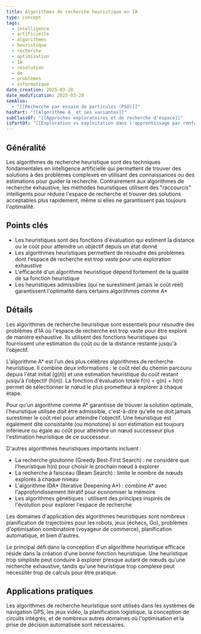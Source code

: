 ```yaml
---
title: Algorithmes de recherche heuristique en IA
type: concept
tags:
  - intelligence
  - artificielle
  - algorithmes
  - heuristique
  - recherche
  - optimisation
  - IA
  - résolution
  - de
  - problèmes
  - informatique
date_creation: 2025-03-28
date_modification: 2025-03-28
seeAlso:
  - "[[Recherche par essaim de particules (PSO)]]"
hasPart: "[[Algorithme A_ et ses variantes]]"
subClassOf: "[[Approches exploratoires et de recherche d'espace]]"
isPartOf: "[[Exploration vs exploitation dans l'apprentissage par renforcement]]"
---
```

## Généralité

Les algorithmes de recherche heuristique sont des techniques fondamentales en intelligence artificielle qui permettent de trouver des solutions à des problèmes complexes en utilisant des connaissances ou des estimations pour guider la recherche. Contrairement aux algorithmes de recherche exhaustive, les méthodes heuristiques utilisent des "raccourcis" intelligents pour réduire l'espace de recherche et trouver des solutions acceptables plus rapidement, même si elles ne garantissent pas toujours l'optimalité.

## Points clés

- Les heuristiques sont des fonctions d'évaluation qui estiment la distance ou le coût pour atteindre un objectif depuis un état donné
- Les algorithmes heuristiques permettent de résoudre des problèmes dont l'espace de recherche est trop vaste pour une exploration exhaustive
- L'efficacité d'un algorithme heuristique dépend fortement de la qualité de sa fonction heuristique
- Les heuristiques admissibles (qui ne surestiment jamais le coût réel) garantissent l'optimalité dans certains algorithmes comme A*

## Détails

Les algorithmes de recherche heuristique sont essentiels pour résoudre des problèmes d'IA où l'espace de recherche est trop vaste pour être exploré de manière exhaustive. Ils utilisent des fonctions heuristiques qui fournissent une estimation du coût ou de la distance restante jusqu'à l'objectif.

L'algorithme A* est l'un des plus célèbres algorithmes de recherche heuristique. Il combine deux informations : le coût réel du chemin parcouru depuis l'état initial (g(n)) et une estimation heuristique du coût restant jusqu'à l'objectif (h(n)). La fonction d'évaluation totale f(n) = g(n) + h(n) permet de sélectionner le nœud le plus prometteur à explorer à chaque étape.

Pour qu'un algorithme comme A* garantisse de trouver la solution optimale, l'heuristique utilisée doit être admissible, c'est-à-dire qu'elle ne doit jamais surestimer le coût réel pour atteindre l'objectif. Une heuristique est également dite consistante (ou monotone) si son estimation est toujours inférieure ou égale au coût pour atteindre un nœud successeur plus l'estimation heuristique de ce successeur.

D'autres algorithmes heuristiques importants incluent :

- La recherche gloutonne (Greedy Best-First Search) : ne considère que l'heuristique h(n) pour choisir le prochain nœud à explorer
- La recherche à faisceau (Beam Search) : limite le nombre de nœuds explorés à chaque niveau
- L'algorithme IDA* (Iterative Deepening A*) : combine A* avec l'approfondissement itératif pour économiser la mémoire
- Les algorithmes génétiques : utilisent des principes inspirés de l'évolution pour explorer l'espace de recherche

Les domaines d'application des algorithmes heuristiques sont nombreux : planification de trajectoires pour les robots, jeux (échecs, Go), problèmes d'optimisation combinatoire (voyageur de commerce), planification automatique, et bien d'autres.

Le principal défi dans la conception d'un algorithme heuristique efficace réside dans la création d'une bonne fonction heuristique. Une heuristique trop simpliste peut conduire à explorer presque autant de nœuds qu'une recherche exhaustive, tandis qu'une heuristique trop complexe peut nécessiter trop de calculs pour être pratique.

## Applications pratiques

Les algorithmes de recherche heuristique sont utilisés dans les systèmes de navigation GPS, les jeux vidéo, la planification logistique, la conception de circuits intégrés, et de nombreux autres domaines où l'optimisation et la prise de décision automatisée sont nécessaires.